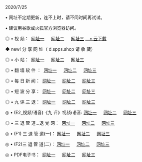 <p>2020/7/25
<p>• 网址不定期更新，连不上时，请不同时间再试试。
<p>• 建议用谷歌或火狐官方浏览器访问。
<p>◎ • 视 频： 
<a href="http://pce.hdfmradio.com/" target="_blank">网址一</a> 　 
<a href="http://pae.hdfmradio.com/" target="_blank">网址二</a> 　 
<a href="http://pbe.hdfmradio.com/b.html" target="_blank">网址三</a>
<a href="https://disk.yandex.ru/d/wIUK0uxc3Gk4Ng" target="_blank">　• 云下载 </a></p>
<p>◆ new! 分 享 网 址（ d.spps.shop  请 收 藏）</p>

<p>◎ • 小 站：  
<a href="http://pce.hdfmradio.com/f.html" target="_blank">网址一</a> 　 
<a href="http://pae.hdfmradio.com/h.html" target="_blank">网址二</a> 　 
<a href="http://pbe.hdfmradio.com/k/" target="_blank">网址三</a></p>
<p>◎ • 翻 墙 软 件 ：  
<a href="http://pce.hdfmradio.com/ff/" target="_blank">网址一</a> 　 
<a href="http://pae.hdfmradio.com/s/read/a1_nd.html" target="_blank">网址二</a> 　 
<a href="http://pbe.hdfmradio.com/ff/index.html" target="_blank">网址三</a></p>
<p>◎ • 每 日 新 闻：  
<a href="http://pce.hdfmradio.com/day/" target="_blank">网址一</a> 　 
<a href="http://pae.hdfmradio.com/day/" target="_blank">网址二</a> 　 
<a href="http://pbe.hdfmradio.com/day/index.html" target="_blank">网址三</a></p>
<p>◎ • 短 波 分 享：  
<a href="http://pce.hdfmradio.com/h/" target="_blank">网址一</a> 　 
<a href="http://pbe.hdfmradio.com/h/" target="_blank">网址二</a> 　 
<a href="http://pae.hdfmradio.com/h/index.html" target="_blank">网址三</a></p>
<p>◎ • 九 评.三 退：  
<a href="http://pce.hdfmradio.com/t/" target="_blank">网址一</a> 　 
<a href="http://pae.hdfmradio.com/v2/index.html" target="_blank">网址二</a> 　 
<a href="http://pbe.hdfmradio.com/tt/index.html" target="_blank">网址三</a> 　</p>
<p>◎ • (E2_视频/语音)《九 评》视频/语音: 
<a href="http://pae.hdfmradio.com/7738.html" target="_blank">网址一</a> 　 
<a href="http://pce.hdfmradio.com/7614.html" target="_blank">网址二</a> 　 
<a href="http://pbe.hdfmradio.com/7633.html" target="_blank">网址三</a></p>
<p>◎ • 三 退 管 道...退 党 网：  
<a href="http://pce.hdfmradio.com/go/td1.html" target="_blank">网址一</a> 　 
<a href="http://pae.hdfmradio.com/go/td2.html" target="_blank">网址二</a> 　 
<a href="http://pbe.hdfmradio.com/go/td3.html" target="_blank">网址三</a></p>
<p>◎ • (F1) 三 退 管 道(一)： 
<a href="http://pce.hdfmradio.com/dd/" target="_blank">网址一</a> 　 
<a href="http://pae.hdfmradio.com/s/read/a1_tdx.html" target="_blank">网址二</a> 　 
<a href="http://pbe.hdfmradio.com/dd/" target="_blank">网址三</a></p>
<p>◎ • (F2)三 退 管 道(二)： 
<a href="http://pae.hdfmradio.com/d/" target="_blank">网址一</a> 　 
<a href="http://pce.hdfmradio.com/d/index.html" target="_blank">网址二</a> 　 
<a href="http://pbe.hdfmradio.com/d/" target="_blank">网址三</a></p>
<p>◎ • PDF电子书：  
<a href="http://pce.hdfmradio.com/p/" target="_blank">网址一</a> 　 
<a href="http://pae.hdfmradio.com/p/index.html" target="_blank">网址二</a> 　 
<a href="http://pbe.hdfmradio.com/p/" target="_blank">网址三</a></p>
